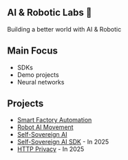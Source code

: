 ## AI & Robotic Labs 🤖 

Building a better world with AI & Robotic

## Main Focus

- SDKs
- Demo projects
- Neural networks

## Projects

- [Smart Factory Automation](https://github.com/AI-Robotic-Labs/iot-ai)
- [Robot AI Movement](https://github.com/AI-Robotic-Labs/ai-robotic)
- [Self-Sovereign AI](https://github.com/AI-Robotic-Labs/Self-Sovereign-AI)
- [Self-Sovereign AI SDK](Self-Sovereign-AI-SDK) - In 2025
- [HTTP Privacy](https://github.com/AI-Robotic-Labs/http-privacy) - In 2025
